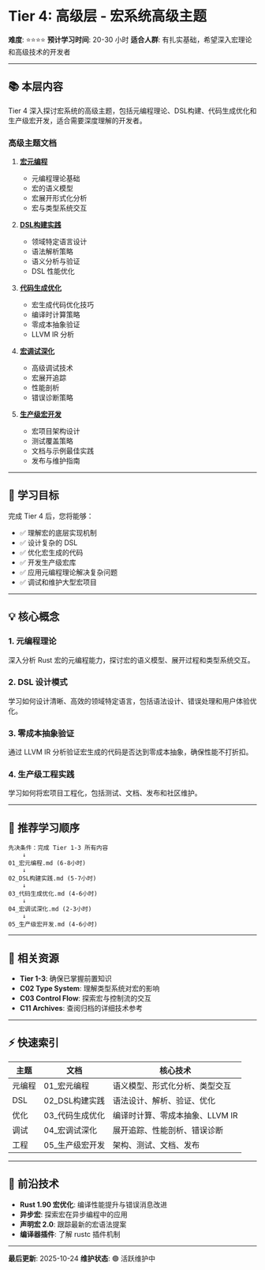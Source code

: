 ﻿# Tier 4: 高级层 - 宏系统高级主题

**难度**: ⭐⭐⭐⭐
**预计学习时间**: 20-30 小时
**适合人群**: 有扎实基础，希望深入宏理论和高级技术的开发者

---

## 📚 本层内容

Tier 4 深入探讨宏系统的高级主题，包括元编程理论、DSL构建、代码生成优化和生产级宏开发，适合需要深度理解的开发者。

### 高级主题文档

1. **[宏元编程](./01_宏元编程.md)**
   - 元编程理论基础
   - 宏的语义模型
   - 宏展开形式化分析
   - 宏与类型系统交互

2. **[DSL构建实践](./02_DSL构建实践.md)**
   - 领域特定语言设计
   - 语法解析策略
   - 语义分析与验证
   - DSL 性能优化

3. **[代码生成优化](./03_代码生成优化.md)**
   - 宏生成代码优化技巧
   - 编译时计算策略
   - 零成本抽象验证
   - LLVM IR 分析

4. **[宏调试深化](./04_宏调试深化.md)**
   - 高级调试技术
   - 宏展开追踪
   - 性能剖析
   - 错误诊断策略

5. **[生产级宏开发](./05_生产级宏开发.md)**
   - 宏项目架构设计
   - 测试覆盖策略
   - 文档与示例最佳实践
   - 发布与维护指南

---

## 🎯 学习目标

完成 Tier 4 后，您将能够：

- ✅ 理解宏的底层实现机制
- ✅ 设计复杂的 DSL
- ✅ 优化宏生成的代码
- ✅ 开发生产级宏库
- ✅ 应用元编程理论解决复杂问题
- ✅ 调试和维护大型宏项目

---

## 💡 核心概念

### 1. 元编程理论

深入分析 Rust 宏的元编程能力，探讨宏的语义模型、展开过程和类型系统交互。

### 2. DSL 设计模式

学习如何设计清晰、高效的领域特定语言，包括语法设计、错误处理和用户体验优化。

### 3. 零成本抽象验证

通过 LLVM IR 分析验证宏生成的代码是否达到零成本抽象，确保性能不打折扣。

### 4. 生产级工程实践

学习如何将宏项目工程化，包括测试、文档、发布和社区维护。

---

## 📖 推荐学习顺序

```text
先决条件：完成 Tier 1-3 所有内容
    ↓
01_宏元编程.md (6-8小时)
    ↓
02_DSL构建实践.md (5-7小时)
    ↓
03_代码生成优化.md (4-6小时)
    ↓
04_宏调试深化.md (2-3小时)
    ↓
05_生产级宏开发.md (4-6小时)
```

---

## 🔗 相关资源

- **Tier 1-3**: 确保已掌握前置知识
- **C02 Type System**: 理解类型系统对宏的影响
- **C03 Control Flow**: 探索宏与控制流的交互
- **C11 Archives**: 查阅归档的详细技术参考

---

## ⚡ 快速索引

| 主题 | 文档 | 核心技术 |
|------|------|---------|
| 元编程 | 01_宏元编程 | 语义模型、形式化分析、类型交互 |
| DSL | 02_DSL构建实践 | 语法设计、解析、验证、优化 |
| 优化 | 03_代码生成优化 | 编译时计算、零成本抽象、LLVM IR |
| 调试 | 04_宏调试深化 | 展开追踪、性能剖析、错误诊断 |
| 工程 | 05_生产级宏开发 | 架构、测试、文档、发布 |

---

## 🌟 前沿技术

- **Rust 1.90 宏优化**: 编译性能提升与错误消息改进
- **异步宏**: 探索宏在异步编程中的应用
- **声明宏 2.0**: 跟踪最新的宏语法提案
- **编译器插件**: 了解 rustc 插件机制

---

**最后更新**: 2025-10-24
**维护状态**: 🟢 活跃维护中
